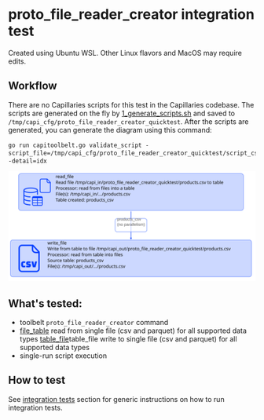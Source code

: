 # proto_file_reader_creator integration test

Created using Ubuntu WSL. Other Linux flavors and MacOS may require edits.

## Workflow

There are no Capillaries scripts for this test in the Capillaries codebase. The scripts are generated on the fly by [1_generate_scripts.sh](./1_generate_scripts.sh) and saved to `/tmp/capi_cfg/proto_file_reader_creator_quicktest`.  After the scripts are generated, you can generate the diagram using this command:

```
go run capitoolbelt.go validate_script -script_file=/tmp/capi_cfg/proto_file_reader_creator_quicktest/script_csv.json -detail=idx
```

![drawing](../../../doc/viz-proto-file-reader-creator.svg)

## What's tested:

- toolbelt `proto_file_reader_creator` command
- [file_table](../../../doc/glossary.md#file_table) read from single file (csv and parquet) for all supported data types
[table_file](../../../doc/glossary.md#table_file)table_file write to single file (csv and parquet) for all supported data types
- single-run script execution

## How to test

See [integration tests](../../../doc/testing.md#integration-tests) section for generic instructions on how to run integration tests.
